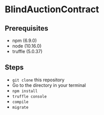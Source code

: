 # BlindAuctionContract

## Prerequisites
- npm (6.9.0)
- node (10.16.0)
- truffle (5.0.37)

## Steps
- `git clone` this repository
- Go to the directory in your terminal 
- `npm install`
- `truffle console`
- `compile`
- `migrate`
